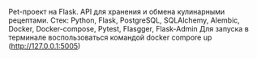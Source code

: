 Pet-проект на Flask. API для хранения и обмена кулинарными рецептами.
Стек: Python, Flask, PostgreSQL, SQLAlchemy, Alembic, Docker, Docker-compose, Pytest, Flasgger, Flask-Admin
Для запуска в терминале воспользоваться командой docker compore up (http://127.0.0.1:5005)
